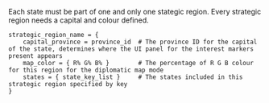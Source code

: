 Each state must be part of one and only one stategic region.
Every strategic region needs a capital and colour defined.

	strategic_region_name = {
		capital_province = province_id	# The province ID for the capital of the state, determines where the UI panel for the interest markers present appears
		map_color = { R% G% B% }		# The percentage of R G B colour for this region for the diplomatic map mode
		states = { state_key_list }		# The states included in this strategic region specified by key
	}